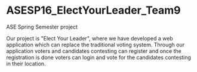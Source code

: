 # ASESP16_ElectYourLeader_Team9
ASE Spring Semester project

Our project is "Elect Your Leader", where we have developed a web application which can replace the traditional voting system. Through 
our application voters and candidates contesting can register and once the registration is done voters can login and vote for the candidates
contesting in their location.

